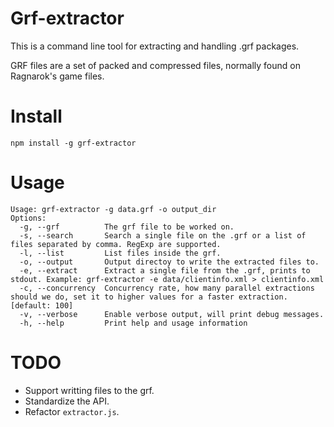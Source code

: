 Grf-extractor
=========

This is a command line tool for extracting and handling .grf packages.

GRF files are a set of packed and compressed files, normally found on Ragnarok's game files.

Install
=========
```
npm install -g grf-extractor
```

Usage
====
```
Usage: grf-extractor -g data.grf -o output_dir
Options:
  -g, --grf          The grf file to be worked on.                                                                                        
  -s, --search       Search a single file on the .grf or a list of files separated by comma. RegExp are supported.                        
  -l, --list         List files inside the grf.                                                                                           
  -o, --output       Output directoy to write the extracted files to.                                                                     
  -e, --extract      Extract a single file from the .grf, prints to stdout. Example: grf-extractor -e data/clientinfo.xml > clientinfo.xml
  -c, --concurrency  Concurrency rate, how many parallel extractions should we do, set it to higher values for a faster extraction.         [default: 100]
  -v, --verbose      Enable verbose output, will print debug messages.                                                                    
  -h, --help         Print help and usage information  
```

TODO
======
* Support writting files to the grf.
* Standardize the API.
* Refactor `extractor.js`.
